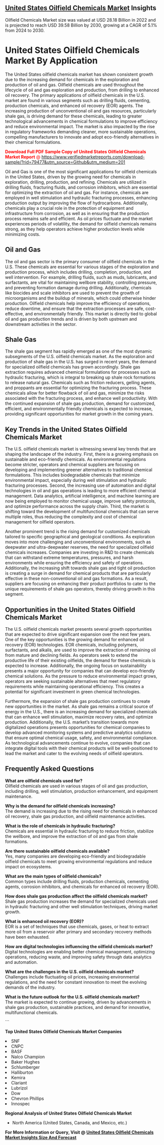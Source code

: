 <h2><a href="https://www.verifiedmarketreports.com/download-sample/?rid=79477&amp;utm_source=Github&amp;utm_medium=201" target="_blank">United States Oilfield Chemicals Market</a> Insights</h2><p>Oilfield Chemicals Market size was valued at USD 28.18 Billion in 2022 and is projected to reach USD 39.58 Billion by 2030, growing at a CAGR of 5.1% from 2024 to 2030.</p><p><h1>United States Oilfield Chemicals Market By Application</h1><p>The United States oilfield chemicals market has shown consistent growth due to the increasing demand for chemicals in the exploration and production of oil and gas. Oilfield chemicals are used throughout the lifecycle of oil and gas exploration and production, from drilling to enhanced oil recovery. The primary applications of oilfield chemicals in the U.S. market are found in various segments such as drilling fluids, cementing, production chemicals, and enhanced oil recovery (EOR) agents. The increasing production of unconventional oil and gas resources, particularly shale gas, is driving demand for these chemicals, leading to greater technological advancements in chemical formulations to improve efficiency and reduce environmental impact. The market is also impacted by the rise in regulatory frameworks demanding cleaner, more sustainable operations, compelling manufacturers to innovate and adopt eco-friendly alternatives in their chemical formulations. <p><span class=""><span style="color: #ff0000;"><strong>Download Full PDF Sample Copy of United States Oilfield Chemicals Market Report</strong> @ </span><a href="https://www.verifiedmarketreports.com/download-sample/?rid=79477&amp;utm_source=Github&amp;utm_medium=201" target="_blank">https://www.verifiedmarketreports.com/download-sample/?rid=79477&amp;utm_source=Github&amp;utm_medium=201</a></span></p>Oil and Gas is one of the most significant applications for oilfield chemicals in the United States, driven by the growing need for chemicals in exploration, drilling, production, and refining. Chemicals are utilized in drilling fluids, fracturing fluids, and corrosion inhibitors, which are essential for optimizing the extraction of oil and gas. For instance, chemicals are employed in well stimulation and hydraulic fracturing processes, enhancing production output by improving the flow of hydrocarbons. Additionally, chemicals play a crucial role in the protection of equipment and infrastructure from corrosion, as well as in ensuring that the production process remains safe and efficient. As oil prices fluctuate and the market experiences periods of volatility, the demand for oilfield chemicals remains strong, as they help operators achieve higher production levels while minimizing costs.<h2>Oil and Gas</h2><p>The oil and gas sector is the primary consumer of oilfield chemicals in the U.S. These chemicals are essential for various stages of the exploration and production process, which includes drilling, completion, production, and well intervention. For example, drilling fluids, such as muds, lubricants, and surfactants, are vital for maintaining wellbore stability, controlling pressure, and preventing formation damage during drilling. Additionally, chemicals like biocides and scale inhibitors are used to prevent the growth of microorganisms and the buildup of minerals, which could otherwise hinder production. Oilfield chemicals help improve the efficiency of operations, reduce downtime, and ensure that the extraction processes are safe, cost-effective, and environmentally friendly. This market is directly tied to global oil and gas production trends and is driven by both upstream and downstream activities in the sector.<h2>Shale Gas</h2><p>The shale gas segment has rapidly emerged as one of the most dynamic subsegments of the U.S. oilfield chemicals market. As the exploration and production of shale gas in the U.S. has surged in recent years, the demand for specialized oilfield chemicals has grown accordingly. Shale gas extraction requires advanced chemical formulations for processes such as hydraulic fracturing, which is integral to breaking up shale rock formations to release natural gas. Chemicals such as friction reducers, gelling agents, and proppants are essential for optimizing the fracturing process. These chemicals allow for better flowback of oil and gas, minimize the risks associated with the fracturing process, and enhance well productivity. With the continued expansion of shale gas production, demand for customized, efficient, and environmentally friendly chemicals is expected to increase, providing significant opportunities for market growth in the coming years.<h2>Key Trends in the United States Oilfield Chemicals Market</h2><p>The U.S. oilfield chemicals market is witnessing several key trends that are shaping the landscape of the industry. First, there is a growing emphasis on sustainable and eco-friendly chemicals. As environmental regulations become stricter, operators and chemical suppliers are focusing on developing and implementing greener alternatives to traditional chemical formulations. This includes biodegradable chemicals that minimize environmental impact, especially during well stimulation and hydraulic fracturing processes. Second, the increasing use of automation and digital technologies in oil and gas operations is leading to more efficient chemical management. Data analytics, artificial intelligence, and machine learning are now being employed to monitor chemical usage, improve safety protocols, and optimize performance across the supply chain. Third, the market is shifting toward the development of multifunctional chemicals that can serve multiple roles, thus reducing the complexity and cost of chemical management for oilfield operators.<p>Another prominent trend is the rising demand for customized chemicals tailored to specific geographical and geological conditions. As exploration moves into more challenging and unconventional environments, such as deepwater and ultra-deepwater reserves, the need for specialized oilfield chemicals increases. Companies are investing in R&D to create chemicals that can withstand extreme temperatures, pressures, and harsh environments while ensuring the efficiency and safety of operations. Additionally, the increasing shift towards shale gas and tight oil production is creating a surge in demand for chemical products that are particularly effective in these non-conventional oil and gas formations. As a result, suppliers are focusing on enhancing their product portfolios to cater to the unique requirements of shale gas operators, thereby driving growth in this segment.<h2>Opportunities in the United States Oilfield Chemicals Market</h2><p>The U.S. oilfield chemicals market presents several growth opportunities that are expected to drive significant expansion over the next few years. One of the key opportunities is the growing demand for enhanced oil recovery (EOR) technologies. EOR chemicals, including polymers, surfactants, and alkalis, are used to improve the extraction of remaining oil from mature and declining fields. As operators seek to extend the productive life of their existing oilfields, the demand for these chemicals is expected to increase. Additionally, the ongoing focus on sustainability presents a major opportunity for companies that can develop eco-friendly chemical solutions. As the pressure to reduce environmental impact grows, operators are seeking sustainable alternatives that meet regulatory requirements while maintaining operational efficiency. This creates a potential for significant investment in green chemical technologies.<p>Furthermore, the expansion of shale gas production continues to create new opportunities in the market. As shale gas remains a critical source of energy in the U.S., there is an increasing demand for specialized chemicals that can enhance well stimulation, maximize recovery rates, and optimize production. Additionally, the U.S. market’s transition towards more digitalized operations presents opportunities for chemical companies to develop advanced monitoring systems and predictive analytics solutions that ensure optimal chemical usage, safety, and environmental compliance. As technological advancements continue to evolve, companies that can integrate digital tools with their chemical products will be well-positioned to lead the market and cater to the evolving needs of oilfield operators.<h2>Frequently Asked Questions</h2><p><strong>What are oilfield chemicals used for?</strong><br>Oilfield chemicals are used in various stages of oil and gas production, including drilling, well stimulation, production enhancement, and equipment maintenance.</p><p><strong>Why is the demand for oilfield chemicals increasing?</strong><br>The demand is increasing due to the rising need for chemicals in enhanced oil recovery, shale gas production, and oilfield maintenance activities.</p><p><strong>What is the role of chemicals in hydraulic fracturing?</strong><br>Chemicals are essential in hydraulic fracturing to reduce friction, stabilize the wellbore, and improve the extraction of oil and gas from shale formations.</p><p><strong>Are there sustainable oilfield chemicals available?</strong><br>Yes, many companies are developing eco-friendly and biodegradable oilfield chemicals to meet growing environmental regulations and reduce impact on ecosystems.</p><p><strong>What are the main types of oilfield chemicals?</strong><br>Common types include drilling fluids, production chemicals, cementing agents, corrosion inhibitors, and chemicals for enhanced oil recovery (EOR).</p><p><strong>How does shale gas production affect the oilfield chemicals market?</strong><br>Shale gas production increases the demand for specialized chemicals used in hydraulic fracturing and other well stimulation techniques, driving market growth.</p><p><strong>What is enhanced oil recovery (EOR)?</strong><br>EOR is a set of techniques that use chemicals, gases, or heat to extract more oil from a reservoir after primary and secondary recovery methods have been exhausted.</p><p><strong>How are digital technologies influencing the oilfield chemicals market?</strong><br>Digital technologies are enabling better chemical management, optimizing operations, reducing waste, and improving safety through data analytics and automation.</p><p><strong>What are the challenges in the U.S. oilfield chemicals market?</strong><br>Challenges include fluctuating oil prices, increasing environmental regulations, and the need for constant innovation to meet the evolving demands of the industry.</p><p><strong>What is the future outlook for the U.S. oilfield chemicals market?</strong><br>The market is expected to continue growing, driven by advancements in shale gas production, sustainable practices, and demand for innovative, multifunctional chemicals.</p>```</p><p><strong>Top United States Oilfield Chemicals Market Companies</strong></p><div data-test-id=""><p><li>SNF</li><li> CNPC</li><li> BASF</li><li> Nalco Champion</li><li> Baker Hughes</li><li> Schlumberger</li><li> Halliburton</li><li> Kemira</li><li> Clariant</li><li> Lubrizol</li><li> Dow</li><li> Chevron Phillips</li><li> Innospec</li></p><div><strong>Regional Analysis of&nbsp;United States Oilfield Chemicals Market</strong></div><ul><li dir="ltr"><p dir="ltr">North America&nbsp;(United States, Canada, and Mexico, etc.)</p></li></ul><p><strong>For More Information or Query, Visit @&nbsp;</strong><strong><a href="https://www.verifiedmarketreports.com/product/global-oilfield-chemicals-market-growth-2019-2024/?utm_source=Github&amp;utm_medium=201" target="_blank">United States Oilfield Chemicals Market Insights Size And Forecast</a></strong></p></div>

